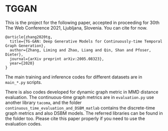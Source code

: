 # TGGAN
This is the project for the following paper, 
accepted in proceeding for 30th The Web Conference 2021, Ljubljana, Slovenia.
You can cite for now.
```
@article{zhang2020tg,
  title={TG-GAN: Deep Generative Models for Continuously-time Temporal Graph Generation},
  author={Zhang, Liming and Zhao, Liang and Qin, Shan and Pfoser, Dieter},
  journal={arXiv preprint arXiv:2005.08323},
  year={2020}
}
```

The main training and inference codes for different datasets are in `main_*.py` scripts.

There is also codes developed for dynamic graph metric in MMD distance evaluation.
The continuous-time graph metrics are in `evaluation.py` use another library `tacoma`, 
and the folder `continuous_time_evaluation_and_DSBM_matlab` contains the discrete-time
graph metrics and also DSBM models. The referred libraries can be found in the folder too.
Please cite this paper properly if you need to use the evaluation codes.
